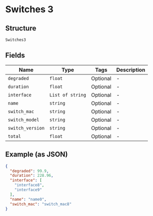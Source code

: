
# Switches 3

## Structure

`Switches3`

## Fields

| Name | Type | Tags | Description |
|  --- | --- | --- | --- |
| `degraded` | `float` | Optional | - |
| `duration` | `float` | Optional | - |
| `interface` | `List of string` | Optional | - |
| `name` | `string` | Optional | - |
| `switch_mac` | `string` | Optional | - |
| `switch_model` | `string` | Optional | - |
| `switch_version` | `string` | Optional | - |
| `total` | `float` | Optional | - |

## Example (as JSON)

```json
{
  "degraded": 99.9,
  "duration": 228.96,
  "interface": [
    "interface8",
    "interface9"
  ],
  "name": "name0",
  "switch_mac": "switch_mac8"
}
```

